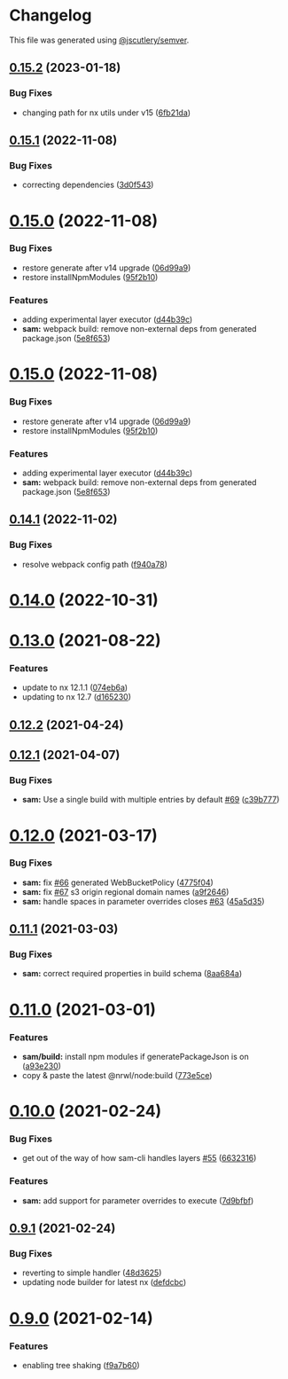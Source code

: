 # Changelog

This file was generated using [@jscutlery/semver](https://github.com/jscutlery/semver).

## [0.15.2](https://github.com/studds/nx-aws/compare/v0.15.1...v0.15.2) (2023-01-18)


### Bug Fixes

* changing path for nx utils under v15 ([6fb21da](https://github.com/studds/nx-aws/commit/6fb21dac88c3e6b9eecdfab72c042fab9858a3ad))



## [0.15.1](https://github.com/studds/nx-aws/compare/v0.15.0...v0.15.1) (2022-11-08)


### Bug Fixes

* correcting dependencies ([3d0f543](https://github.com/studds/nx-aws/commit/3d0f5432401d6a4986987e5a7ca50e0371aaa5e0))



# [0.15.0](https://github.com/studds/nx-aws/compare/v0.14.1...v0.15.0) (2022-11-08)


### Bug Fixes

* restore generate after v14 upgrade ([06d99a9](https://github.com/studds/nx-aws/commit/06d99a9b36b0201b80ddf75e8742357b963779ef))
* restore installNpmModules ([95f2b10](https://github.com/studds/nx-aws/commit/95f2b10b412f09ba7a2667f2ffb02a92b7aef70e))


### Features

* adding experimental layer executor ([d44b39c](https://github.com/studds/nx-aws/commit/d44b39cd79da9d3341fc3fe93f0ecbe56452f28e))
* **sam:** webpack build: remove non-external deps from generated package.json ([5e8f653](https://github.com/studds/nx-aws/commit/5e8f65362db099f7be77170af26fe9fcb822684a))



# [0.15.0](https://github.com/studds/nx-aws/compare/v0.14.1...v0.15.0) (2022-11-08)


### Bug Fixes

* restore generate after v14 upgrade ([06d99a9](https://github.com/studds/nx-aws/commit/06d99a9b36b0201b80ddf75e8742357b963779ef))
* restore installNpmModules ([95f2b10](https://github.com/studds/nx-aws/commit/95f2b10b412f09ba7a2667f2ffb02a92b7aef70e))


### Features

* adding experimental layer executor ([d44b39c](https://github.com/studds/nx-aws/commit/d44b39cd79da9d3341fc3fe93f0ecbe56452f28e))
* **sam:** webpack build: remove non-external deps from generated package.json ([5e8f653](https://github.com/studds/nx-aws/commit/5e8f65362db099f7be77170af26fe9fcb822684a))



## [0.14.1](https://github.com/studds/nx-aws/compare/v0.14.0...v0.14.1) (2022-11-02)


### Bug Fixes

* resolve webpack config path ([f940a78](https://github.com/studds/nx-aws/commit/f940a78cee2d9c50ad1bf1f4e4dd6a0a8052fb03))



# [0.14.0](https://github.com/studds/nx-aws/compare/v0.13.0...v0.14.0) (2022-10-31)



# [0.13.0](https://github.com/studds/nx-aws/compare/v0.12.2...v0.13.0) (2021-08-22)

### Features

-   update to nx 12.1.1 ([074eb6a](https://github.com/studds/nx-aws/commit/074eb6a3c0b8e232c34f1355047a8e800124a331))
-   updating to nx 12.7 ([d165230](https://github.com/studds/nx-aws/commit/d165230b2538c422c4834fe686fb49f9f98929d6))

## [0.12.2](https://github.com/studds/nx-aws/compare/v0.12.1...v0.12.2) (2021-04-24)

## [0.12.1](https://github.com/studds/nx-aws/compare/v0.12.0...v0.12.1) (2021-04-07)

### Bug Fixes

-   **sam:** Use a single build with multiple entries by default [#69](https://github.com/studds/nx-aws/issues/69) ([c39b777](https://github.com/studds/nx-aws/commit/c39b7775e04868a42318c74b5980e9e1bd5e59d4))

# [0.12.0](https://github.com/studds/nx-aws/compare/v0.11.1...v0.12.0) (2021-03-17)

### Bug Fixes

-   **sam:** fix [#66](https://github.com/studds/nx-aws/issues/66) generated WebBucketPolicy ([4775f04](https://github.com/studds/nx-aws/commit/4775f04ddc372cd3cb46d4043d511a7cbc46f458))
-   **sam:** fix [#67](https://github.com/studds/nx-aws/issues/67) s3 origin regional domain names ([a9f2646](https://github.com/studds/nx-aws/commit/a9f26469693f1a02e0974af15be8053c7da89509))
-   **sam:** handle spaces in parameter overrides closes [#63](https://github.com/studds/nx-aws/issues/63) ([45a5d35](https://github.com/studds/nx-aws/commit/45a5d3556755e0b61e9639a0744260f3b2f8a486))

## [0.11.1](https://github.com/studds/nx-aws/compare/v0.11.0...v0.11.1) (2021-03-03)

### Bug Fixes

-   **sam:** correct required properties in build schema ([8aa684a](https://github.com/studds/nx-aws/commit/8aa684a5e154d5eb5198bfa79f8c90e165845e52))

# [0.11.0](https://github.com/studds/nx-aws/compare/v0.10.0...v0.11.0) (2021-03-01)

### Features

-   **sam/build:** install npm modules if generatePackageJson is on ([a93e230](https://github.com/studds/nx-aws/commit/a93e23066e7c1fae58ad840565cf727b58ee8647))
-   copy & paste the latest @nrwl/node:build ([773e5ce](https://github.com/studds/nx-aws/commit/773e5ce1085c25d64b6fb62b8ad2a40dc40a59a9))

# [0.10.0](https://github.com/studds/nx-aws/compare/v0.9.1...v0.10.0) (2021-02-24)

### Bug Fixes

-   get out of the way of how sam-cli handles layers [#55](https://github.com/studds/nx-aws/issues/55) ([6632316](https://github.com/studds/nx-aws/commit/6632316ad0283b5aeffa80912b083e0d3b66ef24))

### Features

-   **sam:** add support for parameter overrides to execute ([7d9bfbf](https://github.com/studds/nx-aws/commit/7d9bfbf7441b48b26441589e7038e25fb71c7274))

## [0.9.1](https://github.com/studds/nx-aws/compare/v0.9.0...v0.9.1) (2021-02-24)

### Bug Fixes

-   reverting to simple handler ([48d3625](https://github.com/studds/nx-aws/commit/48d36251988053fe9982f0fad08d3883ffcf80f8))
-   updating node builder for latest nx ([defdcbc](https://github.com/studds/nx-aws/commit/defdcbcb3b02b4f4a9995de2094f8dfae0b9ed45))

# [0.9.0](https://github.com/studds/nx-aws/compare/v0.8.3...v0.9.0) (2021-02-14)

### Features

-   enabling tree shaking ([f9a7b60](https://github.com/studds/nx-aws/commit/f9a7b605e78425f1a1c7b9dbc017fbfdc56fd6d2))
